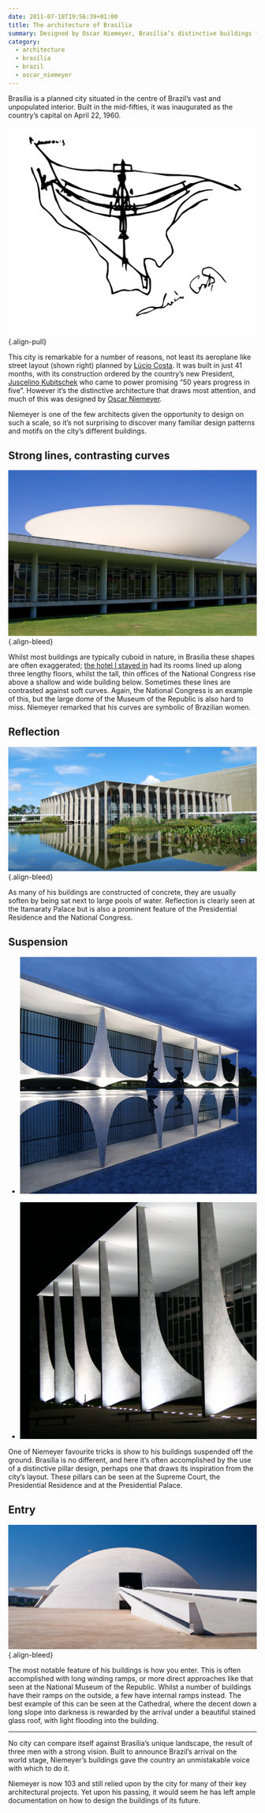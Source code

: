 ```yaml
---
date: 2011-07-18T19:56:39+01:00
title: The architecture of Brasília
summary: Designed by Oscar Niemeyer, Brasília’s distinctive buildings feature a number of recurring design patterns and motifs.
category:
  - architecture
  - brasília
  - brazil
  - oscar_niemeyer
---
```


Brasília is a planned city situated in the centre of Brazil’s vast and unpopulated interior. Built in the mid-fifties, it was inaugurated as the country’s capital on April 22, 1960.

![Sketched plan of Brasília.](/media/2011/199/a1/plan.svg)
{.align-pull}

This city is remarkable for a number of reasons, not least its aeroplane like street layout (shown right) planned by [Lúcio Costa][1]. It was built in just 41 months, with its construction ordered by the country’s new President, [Juscelino Kubitschek][2] who came to power promising “50 years progress in five”. However it’s the distinctive architecture that draws most attention, and much of this was designed by [Oscar Niemeyer][3].

Niemeyer is one of the few architects given the opportunity to design on such a scale, so it’s not surprising to discover many familiar design patterns and motifs on the city’s different buildings.

## Strong lines, contrasting curves

[![The National Congress building.](/media/2011/199/a1/lines.jpg "Brasília’s signature building, the National Congress, beautifully demonstrates the contrast of strong linear shapes against graceful curves. Shown here is the dome of the Chamber of the Deputies resting upon the shallow base of the building. Photograph: Christoph Diewald")][i1]
{.align-bleed}

Whilst most buildings are typically cuboid in nature, in Brasília these shapes are often exaggerated; [the hotel I stayed in][4] had its rooms lined up along three lengthy floors, whilst the tall, thin offices of the National Congress rise above a shallow and wide building below. Sometimes these lines are contrasted against soft curves. Again, the National Congress is an example of this, but the large dome of the Museum of the Republic is also hard to miss. Niemeyer remarked that his curves are symbolic of Brazilian women.

## Reflection

[![The Itamaraty Palace.](/media/2011/199/a1/reflection.jpg "Reflection of Itamaraty Palace into the surrounding pool is integral to the building’s design. Photograph: A C Moraes")][i2]
{.align-bleed}

As many of his buildings are constructed of concrete, they are usually soften by being sat next to large pools of water. Reflection is clearly seen at the Itamaraty Palace but is also a prominent feature of the Presidential Residence and the National Congress.

## Suspension

- [![The Presidential Residence.](/media/2011/199/a1/suspension_1.jpg "Familiar pillar design at the Presidential Residence. Photograph: Palácio do Planalto")][i3]

- [![Supreme Federal Court buildings.](/media/2011/199/a1/suspension_2.jpg "Repeated again at the Supreme Federal Court. Photograph: Vitor Sá")][i4]

One of Niemeyer favourite tricks is show to his buildings suspended off the ground. Brasília is no different, and here it’s often accomplished by the use of a distinctive pillar design, perhaps one that draws its inspiration from the city’s layout. These pillars can be seen at the Supreme Court, the Presidential Residence and at the Presidential Palace.

## Entry

[![The National Museum of the Republic.](/media/2011/199/a1/entry.jpg "Entry to the National Museum of the Republic is via a long sloping ramp. Photograph: Florian Knorn")][i5]
{.align-bleed}

The most notable feature of his buildings is how you enter. This is often accomplished with long winding ramps, or more direct approaches like that seen at the National Museum of the Republic. Whilst a number of buildings have their ramps on the outside, a few have internal ramps instead. The best example of this can be seen at the Cathedral, where the decent down a long slope into darkness is rewarded by the arrival under a beautiful stained glass roof, with light flooding into the building.

---

No city can compare itself against Brasília’s unique landscape, the result of three men with a strong vision. Built to announce Brazil’s arrival on the world stage, Niemeyer’s buildings gave the country an unmistakable voice with which to do it.

Niemeyer is now 103 and still relied upon by the city for many of their key architectural projects. Yet upon his passing, it would seem he has left ample documentation on how to design the buildings of its future.

[1]: https://en.wikipedia.org/wiki/Lucio_Costa
[2]: https://en.wikipedia.org/wiki/Juscelino_Kubitschek
[3]: https://en.wikipedia.org/wiki/Oscar_Niemeyer
[4]: /2011/087/a1/brasilia_palace_hotel/
[i1]: https://www.flickr.com/photos/chris_diewald/2656782975/
[i2]: https://www.flickr.com/photos/acmoraes/2488214984/
[i3]: http://info.planalto.gov.br/exec/inf_fotografiagrande.cfm?foto=05042006P00028
[i4]: https://www.flickr.com/photos/19967853@N00/18391299/
[i5]: https://www.flickr.com/photos/el_floz/1424610618/
